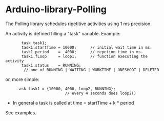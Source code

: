 # Arduino-library-Polling
The Polling library schedules ripetitive activities using 1 ms precision.

 An activity is defined filling a "task" variable. Example:
 ```
        task task1;
        task1.startTime = 10000;      // initial wait time in ms.
        task1.period    =  4000;      // repetion time in ms.
        task1.fLoop     = loop1;      // function executing the activity
        task1.status    = RUNNING;    
         // one of RUNNING | WAITING | WORKTIME | ONESHOOT | DELETED
```
  or, more simple:
  ```
        ask task1 = {10000, 4000, loop2, RUNNING}; 
                            // every 4 seconds does loop2()
  ```
 -  In general a task is called at time = startTime + k * period
 
 See examples.
